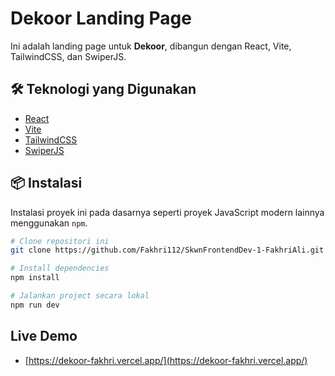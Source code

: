 # Dekoor Landing Page

Ini adalah landing page untuk **Dekoor**, dibangun dengan React, Vite, TailwindCSS, dan SwiperJS.

## 🛠️ Teknologi yang Digunakan

- [React](https://reactjs.org/)
- [Vite](https://vitejs.dev/)
- [TailwindCSS](https://tailwindcss.com/)
- [SwiperJS](https://swiperjs.com/react)

## 📦 Instalasi

Instalasi proyek ini pada dasarnya seperti proyek JavaScript modern lainnya menggunakan `npm`.

```bash
# Clone repositori ini
git clone https://github.com/Fakhri112/SkwnFrontendDev-1-FakhriAli.git

# Install dependencies
npm install

# Jalankan project secara lokal
npm run dev
```

## Live Demo
- [https://dekoor-fakhri.vercel.app/](https://dekoor-fakhri.vercel.app/)
